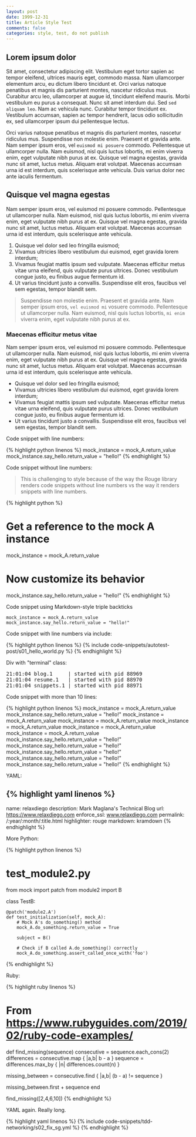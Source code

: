 ```yaml
---
layout: post
date: 1999-12-31
title: Article Style Test
comments: false
categories: style, test, do not publish
---
```


## Lorem ipsum dolor

Sit amet, consectetur adipiscing elit. Vestibulum eget tortor sapien ac tempor
eleifend, ultrices mauris eget, commodo massa. Nam ullamcorper elementum arcu,
eu dictum libero tincidunt et. Orci varius natoque penatibus et magnis dis
parturient montes, nascetur ridiculus mus. Curabitur arcu leo, ullamcorper at
augue id, tincidunt eleifend mauris. Morbi vestibulum eu purus a consequat.
Nunc sit amet interdum dui. Sed `sed aliquam leo`. Nam ac vehicula nunc. Curabitur
tempor tincidunt ex. Vestibulum accumsan, sapien ac tempor hendrerit, lacus odio
sollicitudin ex, sed ullamcorper ipsum dui pellentesque lectus.

Orci varius natoque penatibus et magnis dis parturient montes, nascetur ridiculus
mus. Suspendisse non molestie enim. Praesent et gravida ante. Nam semper ipsum
eros, vel `euismod mi posuere` commodo. Pellentesque ut ullamcorper nulla. Nam euismod,
nisl quis luctus lobortis, mi enim viverra enim, eget vulputate nibh purus at ex.
Quisque vel magna egestas, gravida nunc sit amet, luctus metus. Aliquam erat volutpat.
Maecenas accumsan urna id est interdum, quis scelerisque ante vehicula. Duis varius
dolor nec ante iaculis fermentum.

## Quisque vel magna egestas

Nam semper ipsum eros, vel euismod mi posuere commodo. Pellentesque ut ullamcorper
nulla. Nam euismod, nisl quis luctus lobortis, mi enim viverra enim, eget vulputate
nibh purus at ex. Quisque vel magna egestas, gravida nunc sit amet, luctus metus.
Aliquam erat volutpat. Maecenas accumsan urna id est interdum, quis scelerisque ante
vehicula.

1. Quisque vel dolor sed leo fringilla euismod;
1. Vivamus ultricies libero vestibulum dui euismod, eget gravida lorem interdum;
1. Vivamus feugiat mattis ipsum sed vulputate. Maecenas efficitur metus vitae
   urna eleifend, quis vulputate purus ultrices. Donec vestibulum congue justo,
   eu finibus augue fermentum id.
1. Ut varius tincidunt justo a convallis. Suspendisse elit eros, faucibus vel
   sem egestas, tempor blandit sem.

> Suspendisse non molestie enim. Praesent et gravida ante. Nam semper ipsum
> eros, `vel euismod mi` vosuere commodo. Pellentesque ut ullamcorper nulla. Nam euismod,
> nisl quis luctus lobortis, `mi enim` viverra enim, eget vulputate nibh purus at ex.

### Maecenas efficitur metus vitae

Nam semper ipsum eros, vel euismod mi posuere commodo. Pellentesque ut ullamcorper
nulla. Nam euismod, nisl quis luctus lobortis, mi enim viverra enim, eget vulputate
nibh purus at ex. Quisque vel magna egestas, gravida nunc sit amet, luctus metus.
Aliquam erat volutpat. Maecenas accumsan urna id est interdum, quis scelerisque ante
vehicula.

- Quisque vel dolor sed leo fringilla euismod;
- Vivamus ultricies libero vestibulum dui euismod, eget gravida lorem interdum;
- Vivamus feugiat mattis ipsum sed vulputate. Maecenas efficitur metus vitae
   urna eleifend, quis vulputate purus ultrices. Donec vestibulum congue justo,
   eu finibus augue fermentum id.
- Ut varius tincidunt justo a convallis. Suspendisse elit eros, faucibus vel
   sem egestas, tempor blandit sem.

Code snippet with line numbers:

{% highlight python linenos %}
mock_instance = mock_A.return_value
mock_instance.say_hello.return_value = "hello!"
{% endhighlight %}

Code snippet without line numbers:

> This is challenging to style because of the way the Rouge library
> renders code snippets without line numbers vs the way it renders
> snippets with line numbers.

{% highlight python %}
# Get a reference to the mock A instance
mock_instance = mock_A.return_value
# Now customize its behavior
mock_instance.say_hello.return_value = "hello!"
{% endhighlight %}

Code snippet using Markdown-style triple backticks

```
mock_instance = mock_A.return_value
mock_instance.say_hello.return_value = "hello!"
```

Code snippet with line numbers via include:

{% highlight python linenos %}
{% include code-snippets/autotest-post/s01_hello_world.py %}
{% endhighlight %}

Div with "terminal" class:

<div class="terminal">
<pre>
<span class="proc1">21:01:04 blog.1</span>     | started with pid 88969
<span class="proc2">21:01:04 resume.1</span>   | started with pid 88970
<span class="proc3">21:01:04 snippets.1</span> | started with pid 88971
</pre>
</div>

Code snippet with more than 10 lines:

{% highlight python linenos %}
mock_instance = mock_A.return_value
mock_instance.say_hello.return_value = "hello!"
mock_instance = mock_A.return_value
mock_instance = mock_A.return_value
mock_instance = mock_A.return_value
mock_instance = mock_A.return_value
mock_instance = mock_A.return_value
mock_instance.say_hello.return_value = "hello!"
mock_instance.say_hello.return_value = "hello!"
mock_instance.say_hello.return_value = "hello!"
mock_instance.say_hello.return_value = "hello!"
mock_instance.say_hello.return_value = "hello!"
{% endhighlight %}

YAML:

{% highlight yaml linenos %}
---
name: relaxdiego
description: Mark Maglana's Technical Blog
url: https://www.relaxdiego.com
enforce_ssl: www.relaxdiego.com
permalink: /:year/:month/:title.html
highlighter: rouge
markdown: kramdown
{% endhighlight %}

More Python:

{% highlight python linenos %}
# test_module2.py

from mock import patch
from module2 import B

class TestB:

    @patch('module2.A')
    def test_initialization(self, mock_A):
        # Mock A's do_something() method
        mock_A.do_something.return_value = True

        subject = B()

        # Check if B called A.do_something() correctly
        mock_A.do_something.assert_called_once_with('foo')
{% endhighlight %}

Ruby:

{% highlight ruby linenos %}
# From https://www.rubyguides.com/2019/02/ruby-code-examples/

def find_missing(sequence)
  consecutive = sequence.each_cons(2)
  differences = consecutive.map { |a,b| b - a }
  sequence = differences.max_by { |n| differences.count(n) }

  missing_between = consecutive.find { |a,b| (b - a) != sequence }

  missing_between.first + sequence
end

find_missing([2,4,6,10])
{% endhighlight %}

YAML again. Really long.

{% highlight yaml linenos %}
{% include code-snippets/tdd-networking/s02_fix_sg.yml %}
{% endhighlight %}
